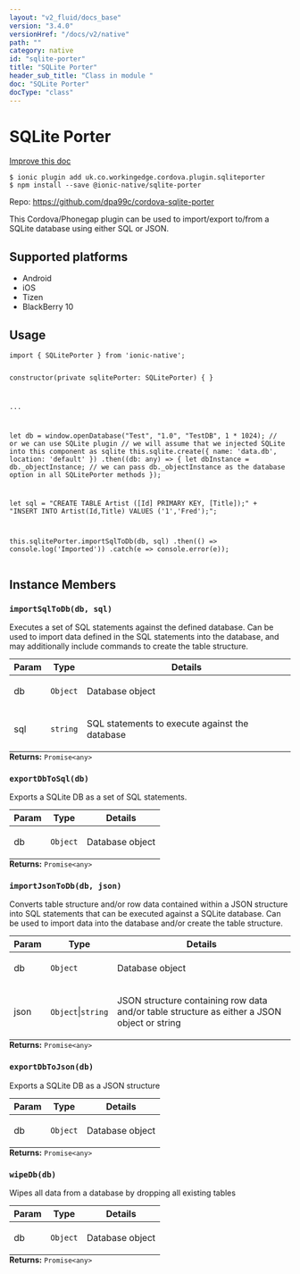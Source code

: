 ```yaml
---
layout: "v2_fluid/docs_base"
version: "3.4.0"
versionHref: "/docs/v2/native"
path: ""
category: native
id: "sqlite-porter"
title: "SQLite Porter"
header_sub_title: "Class in module "
doc: "SQLite Porter"
docType: "class"
---
```


<h1 class="api-title">SQLite Porter</h1>

<a class="improve-v2-docs" href="http://github.com/driftyco/ionic-native/edit/master/src/@ionic-native/plugins/sqlite-porter/index.ts#L1">
  Improve this doc
</a>






<pre><code class="nohighlight">$ ionic plugin add uk.co.workingedge.cordova.plugin.sqliteporter
$ npm install --save @ionic-native/sqlite-porter
</code></pre>
<p>Repo:
  <a href="https://github.com/dpa99c/cordova-sqlite-porter">
    https://github.com/dpa99c/cordova-sqlite-porter
  </a>
</p>


<p>This Cordova/Phonegap plugin can be used to import/export to/from a SQLite database using either SQL or JSON.</p>




<h2>Supported platforms</h2>
<ul>
  <li>Android</li><li>iOS</li><li>Tizen</li><li>BlackBerry 10</li>
</ul>






<h2>Usage</h2>
<pre><code>import { SQLitePorter } from &#39;ionic-native&#39;;


constructor(private sqlitePorter: SQLitePorter) { }

...

let db = window.openDatabase(&quot;Test&quot;, &quot;1.0&quot;, &quot;TestDB&quot;, 1 * 1024);
// or we can use SQLite plugin
// we will assume that we injected SQLite into this component as sqlite
this.sqlite.create({
  name: &#39;data.db&#39;,
  location: &#39;default&#39;
})
  .then((db: any) =&gt; {
    let dbInstance = db._objectInstance;
    // we can pass db._objectInstance as the database option in all SQLitePorter methods
  });


let sql = &quot;CREATE TABLE Artist ([Id] PRIMARY KEY, [Title]);&quot; +
           &quot;INSERT INTO Artist(Id,Title) VALUES (&#39;1&#39;,&#39;Fred&#39;);&quot;;

this.sqlitePorter.importSqlToDb(db, sql)
  .then(() =&gt; console.log(&#39;Imported&#39;))
  .catch(e =&gt; console.error(e));
</code></pre>








<h2>Instance Members</h2>
<h3><a class="anchor" name="importSqlToDb" href="#importSqlToDb"></a><code>importSqlToDb(db,&nbsp;sql)</code></h3>




Executes a set of SQL statements against the defined database. Can be used to import data defined in the SQL statements into the database, and may additionally include commands to create the table structure.
<table class="table param-table" style="margin:0;">
  <thead>
  <tr>
    <th>Param</th>
    <th>Type</th>
    <th>Details</th>
  </tr>
  </thead>
  <tbody>
  <tr>
    <td>
      db</td>
    <td>
      <code>Object</code>
    </td>
    <td>
      <p>Database object</p>
</td>
  </tr>
  
  <tr>
    <td>
      sql</td>
    <td>
      <code>string</code>
    </td>
    <td>
      <p>SQL statements to execute against the database</p>
</td>
  </tr>
  </tbody>
</table>

<div class="return-value" markdown="1">
  <i class="icon ion-arrow-return-left"></i>
  <b>Returns:</b> <code>Promise&lt;any&gt;</code> 
</div><h3><a class="anchor" name="exportDbToSql" href="#exportDbToSql"></a><code>exportDbToSql(db)</code></h3>




Exports a SQLite DB as a set of SQL statements.
<table class="table param-table" style="margin:0;">
  <thead>
  <tr>
    <th>Param</th>
    <th>Type</th>
    <th>Details</th>
  </tr>
  </thead>
  <tbody>
  <tr>
    <td>
      db</td>
    <td>
      <code>Object</code>
    </td>
    <td>
      <p>Database object</p>
</td>
  </tr>
  </tbody>
</table>

<div class="return-value" markdown="1">
  <i class="icon ion-arrow-return-left"></i>
  <b>Returns:</b> <code>Promise&lt;any&gt;</code> 
</div><h3><a class="anchor" name="importJsonToDb" href="#importJsonToDb"></a><code>importJsonToDb(db,&nbsp;json)</code></h3>




Converts table structure and/or row data contained within a JSON structure into SQL statements that can be executed against a SQLite database. Can be used to import data into the database and/or create the table structure.
<table class="table param-table" style="margin:0;">
  <thead>
  <tr>
    <th>Param</th>
    <th>Type</th>
    <th>Details</th>
  </tr>
  </thead>
  <tbody>
  <tr>
    <td>
      db</td>
    <td>
      <code>Object</code>
    </td>
    <td>
      <p>Database object</p>
</td>
  </tr>
  
  <tr>
    <td>
      json</td>
    <td>
      <code>Object</code>|<code>string</code>
    </td>
    <td>
      <p>JSON structure containing row data and/or table structure as either a JSON object or string</p>
</td>
  </tr>
  </tbody>
</table>

<div class="return-value" markdown="1">
  <i class="icon ion-arrow-return-left"></i>
  <b>Returns:</b> <code>Promise&lt;any&gt;</code> 
</div><h3><a class="anchor" name="exportDbToJson" href="#exportDbToJson"></a><code>exportDbToJson(db)</code></h3>




Exports a SQLite DB as a JSON structure
<table class="table param-table" style="margin:0;">
  <thead>
  <tr>
    <th>Param</th>
    <th>Type</th>
    <th>Details</th>
  </tr>
  </thead>
  <tbody>
  <tr>
    <td>
      db</td>
    <td>
      <code>Object</code>
    </td>
    <td>
      <p>Database object</p>
</td>
  </tr>
  </tbody>
</table>

<div class="return-value" markdown="1">
  <i class="icon ion-arrow-return-left"></i>
  <b>Returns:</b> <code>Promise&lt;any&gt;</code> 
</div><h3><a class="anchor" name="wipeDb" href="#wipeDb"></a><code>wipeDb(db)</code></h3>




Wipes all data from a database by dropping all existing tables
<table class="table param-table" style="margin:0;">
  <thead>
  <tr>
    <th>Param</th>
    <th>Type</th>
    <th>Details</th>
  </tr>
  </thead>
  <tbody>
  <tr>
    <td>
      db</td>
    <td>
      <code>Object</code>
    </td>
    <td>
      <p>Database object</p>
</td>
  </tr>
  </tbody>
</table>

<div class="return-value" markdown="1">
  <i class="icon ion-arrow-return-left"></i>
  <b>Returns:</b> <code>Promise&lt;any&gt;</code> 
</div>





